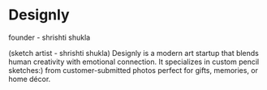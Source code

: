 # Designly
founder - shrishti shukla

(sketch artist - shrishti shukla) 
Designly is a modern art startup that blends human creativity with emotional connection. It specializes in custom pencil sketches:) from customer-submitted photos  perfect for gifts, memories, or home décor.
